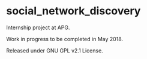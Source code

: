 # social_network_discovery

Internship project at APG.

Work in progress to be completed in May 2018.

Released under GNU GPL v2.1 License.
